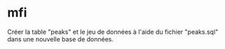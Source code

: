 # mfi

Créer la table "peaks" et le jeu de données à l'aide du fichier "peaks.sql" dans une nouvelle base de données.
